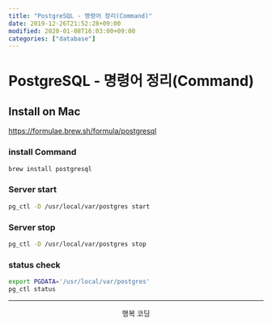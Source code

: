 ```yaml
---
title: "PostgreSQL - 명령어 정리(Command)"
date: 2019-12-26T21:52:28+09:00
modified: 2020-01-08T16:03:00+09:00
categories: ["database"]
---
```


# PostgreSQL - 명령어 정리(Command)

## Install on Mac

<https://formulae.brew.sh/formula/postgresql>

### install Command

```bash
brew install postgresql
```

### Server start

```bash
pg_ctl -D /usr/local/var/postgres start
```

### Server stop

```bash
pg_ctl -D /usr/local/var/postgres stop
```

### status check

```bash
export PGDATA='/usr/local/var/postgres'
pg_ctl status
```

---

<p style="text-align: center">행복 코딩</p>
